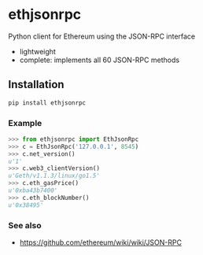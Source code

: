 # ethjsonrpc

Python client for Ethereum using the JSON-RPC interface

* lightweight
* complete: implements all 60 JSON-RPC methods

## Installation

```bash
pip install ethjsonrpc
```

### Example

```python
>>> from ethjsonrpc import EthJsonRpc
>>> c = EthJsonRpc('127.0.0.1', 8545)
>>> c.net_version()
u'1'
>>> c.web3_clientVersion()
u'Geth/v1.1.3/linux/go1.5'
>>> c.eth_gasPrice()
u'0xba43b7400'
>>> c.eth_blockNumber()
u'0x38495'
```

### See also

* https://github.com/ethereum/wiki/wiki/JSON-RPC
